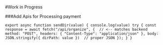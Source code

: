 
#Work in Progress


###Add Apis for  Processing payment

`export async function sendDir(value) {
    console.log(value)
  try {
    const response = await fetch("/api/organize", {  // <-- matches backend
      method: "POST",
      headers: { "Content-Type": "application/json" },
      body: JSON.stringify({ dirPath: value })  // proper JSON
    });
  }
}
`





  


